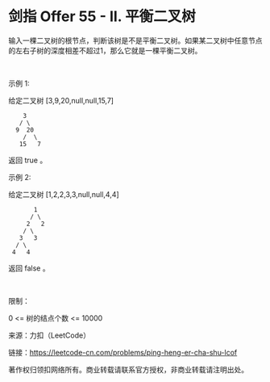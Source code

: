 # 剑指 Offer 55 - II. 平衡二叉树

输入一棵二叉树的根节点，判断该树是不是平衡二叉树。如果某二叉树中任意节点的左右子树的深度相差不超过1，那么它就是一棵平衡二叉树。

 

示例 1:

给定二叉树 [3,9,20,null,null,15,7]
```
    3
   / \
  9  20
    /  \
   15   7
```
返回 true 。

示例 2:

给定二叉树 [1,2,2,3,3,null,null,4,4]
```
       1
      / \
     2   2
    / \
   3   3
  / \
 4   4
 ```
返回 false 。

 

限制：

0 <= 树的结点个数 <= 10000

来源：力扣（LeetCode）

链接：https://leetcode-cn.com/problems/ping-heng-er-cha-shu-lcof

著作权归领扣网络所有。商业转载请联系官方授权，非商业转载请注明出处。
